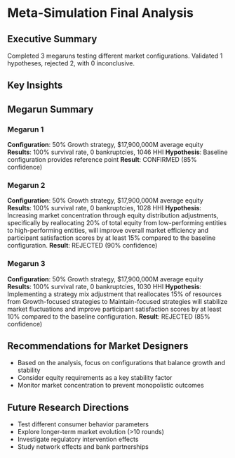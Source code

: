 # Meta-Simulation Final Analysis

## Executive Summary
Completed 3 megaruns testing different market configurations.
Validated 1 hypotheses, rejected 2, with 0 inconclusive.

## Key Insights

## Megarun Summary

### Megarun 1
**Configuration**: 50% Growth strategy, $17,900,000M average equity
**Results**: 100% survival rate, 0 bankruptcies, 1046 HHI
**Hypothesis**: Baseline configuration provides reference point
**Result**: CONFIRMED (85% confidence)

### Megarun 2
**Configuration**: 50% Growth strategy, $17,900,000M average equity
**Results**: 100% survival rate, 0 bankruptcies, 1028 HHI
**Hypothesis**: Increasing market concentration through equity distribution adjustments, specifically by reallocating 20% of total equity from low-performing entities to high-performing entities, will improve overall market efficiency and participant satisfaction scores by at least 15% compared to the baseline configuration.
**Result**: REJECTED (90% confidence)

### Megarun 3
**Configuration**: 50% Growth strategy, $17,900,000M average equity
**Results**: 100% survival rate, 0 bankruptcies, 1030 HHI
**Hypothesis**: Implementing a strategy mix adjustment that reallocates 15% of resources from Growth-focused strategies to Maintain-focused strategies will stabilize market fluctuations and improve participant satisfaction scores by at least 10% compared to the baseline configuration.
**Result**: REJECTED (85% confidence)

## Recommendations for Market Designers
- Based on the analysis, focus on configurations that balance growth and stability
- Consider equity requirements as a key stability factor
- Monitor market concentration to prevent monopolistic outcomes

## Future Research Directions
- Test different consumer behavior parameters
- Explore longer-term market evolution (>10 rounds)
- Investigate regulatory intervention effects
- Study network effects and bank partnerships